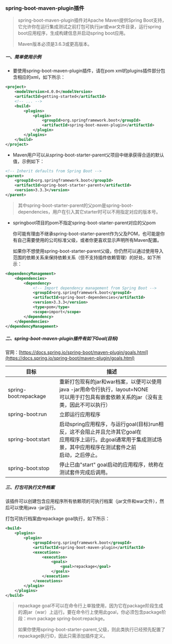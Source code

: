 ### spring-boot-maven-plugin插件

> spring-boot-maven-plugin插件对Apache Maven提供Spring Boot支持，它允许你在运行集成测试之前打包可执行jar或war文件目录，运行spring boot应用程序，生成构建信息并启动spring boot应用。
>
> Maven版本必须是3.6.3或更高版本。

##### 一、简单使用示例

- 要使用spring-boot-maven-plugin插件，请在pom xml的plugins插件部分包含相应的xml，如下所示：

```xml
<project>
	<modelVersion>4.0.0</modelVersion>
	<artifactId>getting-started</artifactId>
	<!-- ... -->
	<build>
		<plugins>
			<plugin>
				<groupId>org.springframework.boot</groupId>
				<artifactId>spring-boot-maven-plugin</artifactId>
			</plugin>
		</plugins>
	</build>
</project>
```

- Maven用户可以从spring-boot-starter-parent父项目中继承获得合适的默认值，示例如下：

```xml
<!-- Inherit defaults from Spring Boot -->
<parent>
	<groupId>org.springframework.boot</groupId>
	<artifactId>spring-boot-starter-parent</artifactId>
	<version>3.3.3</version>
</parent>
```

> 其中spring-boot-starter-parent的父pom是spring-boot-dependencies，用户在引入其它starter时可以不用指定对应的版本号。

- springboot项目的pom不指定spring-boot-starter-parent对应的父pom

  ​		你可能有理由不继承spring-boot-starter-parent作为父及POM，也可能是你有自己需要使用的公司标准父级，或者你更喜欢显示声明所有Maven配置。

  ​		如果你不想使用spring-boot-starter-parent父级，你仍然可以通过使用导入范围的依赖关系来保持依赖关系（但不支持插件依赖管理）的好处，如下所示：

```xml
<dependencyManagement>
	<dependencies>
		<dependency>
			<!-- Import dependency management from Spring Boot -->
			<groupId>org.springframework.boot</groupId>
			<artifactId>spring-boot-dependencies</artifactId>
			<version>3.3.3</version>
			<type>pom</type>
			<scope>import</scope>
		</dependency>
	</dependencies>
</dependencyManagement>
```

##### 二、spring-boot-maven-plugin插件有如下Goal(目标)

官网：[https://docs.spring.io/spring-boot/maven-plugin/goals.html](https://docs.spring.io/spring-boot/maven-plugin/goals.html)

| 目标                  | 描述                                                         |
| --------------------- | ------------------------------------------------------------ |
| spring-boot:repackage | 重新打包现有的jar和war档案，以便可以使用java -jar用命令行执行，layout=NONE<br />可以用于打包具有嵌套依赖关系的jar（没有主类，因此不可以执行） |
| spring-boot:run       | 立即运行应用程序                                             |
| spring-boot:start     | 启动spring应用程序，与运行goal(目标)run相反，这不会阻止并且允许其它goal在<br />应用程序上运行。此goal通常用于集成测试场景，其中应用程序在测试套件之前<br />启动，之后停止。 |
| spring-boot:stop      | 停止已由"start" goal启动的应用程序，统称在测试套件完成后调用。 |

##### 三、打包可执行文件档案

该插件可以创建包含应用程序所有依赖项的可执行档案（jar文件和war文件），然后可以使用java -jar运行。

打包可执行档案由repackage goal执行，如下所示：

```xml
<build>
	<plugins>
		<plugin>
			<groupId>org.springframework.boot</groupId>
			<artifactId>spring-boot-maven-plugin</artifactId>
			<executions>
				<execution>
					<goals>
						<goal>repackage</goal>
					</goals>
				</execution>
			</executions>
		</plugin>
	</plugins>
</build>
```

> repackage goal不可以在命令行上单独使用，因为它在package阶段生成的源jar（war）上运行。要在命令行上使用此goal，你必须包含package阶段：mvn package spring-boot:repackge。
>
> 如果你使用spring-boot-starter-parent,父级，则此类执行已经预先配置了repackage执行ID，因此只需添加插件定义。
